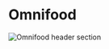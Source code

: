 # Omnifood

![Omnifood header section](https://user-images.githubusercontent.com/2201820/64663260-e02e1000-d453-11e9-9b52-44882b358e98.png)

